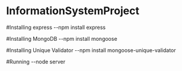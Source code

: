 # InformationSystemProject

#Installing express
--npm install express

#Installing MongoDB
--npm install mongoose

#Installing Unique Validator
--npm install mongoose-unique-validator

#Running
--node server
